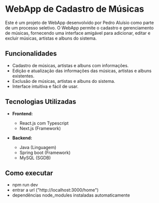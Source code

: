# WebApp de Cadastro de Músicas

Este é um projeto de WebApp desenvolvido por Pedro Aluísio como parte de um processo seletivo. O WebApp permite o cadastro e gerenciamento de músicas, 
fornecendo uma interface amigável para adicionar, editar e excluir músicas, artistas e albuns do sistema.

## Funcionalidades

- Cadastro de músicas, artistas e albuns com informações.
- Edição e atualização das informações das músicas, artistas e albuns existentes.
- Exclusão de músicas, artistas e albuns do sistema.
- Interface intuitiva e fácil de usar.

## Tecnologias Utilizadas

- **Frontend:**
  - React.js com Typescript
  - Next.js (Framework)


- **Backend:**
  - Java (Linguagem)
  - Spring boot (Framework)
  - MySQL (SGDB)

## Como executar
 - npm run dev
 - entrar a url ("http://localhost:3000/home")
 - dependências node_modules instaladas automaticamente

